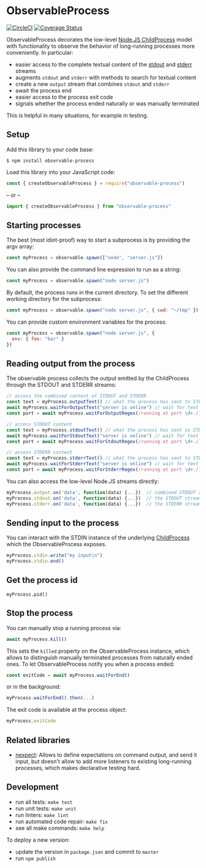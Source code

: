 # ObservableProcess

[![CircleCI](https://circleci.com/gh/kevgo/observable-process/tree/master.svg?style=shield)](https://circleci.com/gh/kevgo/observable-process/tree/master)
[![Coverage Status](https://coveralls.io/repos/github/kevgo/observable-process/badge.svg?branch=master)](https://coveralls.io/github/kevgo/observable-process?branch=master)

ObservableProcess decorates the low-level
[Node.JS ChildProcess](https://nodejs.org/api/child_process.html) model with
functionality to observe the behavior of long-running processes more
conveniently. In particular:

- easier access to the complete textual content of the
  [stdout](https://nodejs.org/api/child_process.html#child_process_subprocess_stdout)
  and
  [stderr](https://nodejs.org/api/child_process.html#child_process_subprocess_stderr)
  streams
- augments `stdout` and `stderr` with methods to search for textual content
- create a new `output` stream that combines `stdout` and `stderr`
- await the process end
- easier access to the process exit code
- signals whether the process ended naturally or was manually terminated

This is helpful in many situations, for example in testing.

## Setup

Add this library to your code base:

```shell
$ npm install observable-process
```

Load this library into your JavaScript code:

```js
const { createObservableProcess } = require("observable-process")
```

&ndash; or &ndash;

```js
import { createObservableProcess } from "observable-process"
```

## Starting processes

The best (most idiot-proof) way to start a subprocess is by providing the argv
array:

```js
const myProcess = observable.spawn(["node", "server.js"])
```

You can also provide the command line expression to run as a string:

```js
const myProcess = observable.spawn("node server.js")
```

By default, the process runs in the current directory. To set the different
working directory for the subprocess:

```js
const myProcess = observable.spawn("node server.js", { cwd: "~/tmp" })
```

You can provide custom environment variables for the process:

```js
const myProcess = observable.spawn("node server.js", {
  env: { foo: "bar" }
})
```

## Reading output from the process

The observable process collects the output emitted by the ChildProcess through
the STDOUT and STDERR streams:

```js
// access the combined content of STDOUT and STDERR
const text = myProcess.outputText() // what the process has sent to STDOUT and STDERR so far
await myProcess.waitForOutputText("server is online") // wait for text is the combined output
const port = await myProcess.waitForOutputRegex(/running at port \d+./) // wait for a regex in the combined output

// access STDOUT content
const text = myProcess.stdoutText() // what the process has sent to STDOUT so far
await myProcess.waitForStdoutText("server is online") // wait for text in the STDOUT stream
const port = await myProcess.waitForStdoutRegex(/running at port \d+./) // wait for a regex in the STDOUT stream

// access STDERR content
const text = myProcess.stderrText() // what the process has sent to STDERR so far
await myProcess.waitForStderrText("server is online") // wait for text is the STDERR stream
const port = await myProcess.waitForStderrRegex(/running at port \d+./) // wait for a regex in the STDERR stream
```

You can also access the low-level Node.JS streams directly:

```js
myProcess.output.on('data', function(data) {...})  // combined STDOUT and STDERR stream
myProcess.stdout.on('data', function(data) {...})  // the STDOUT stream
myProcess.stderr.on('data', function(data) {...})  // the STDERR stream
```

## Sending input to the process

You can interact with the STDIN instance of the underlying
[ChildProcess](https://nodejs.org/api/child_process.html) which the
ObservableProcess exposes.

```js
myProcess.stdin.write("my input\n")
myProcess.stdin.end()
```

## Get the process id

```
myProcess.pid()
```

## Stop the process

You can manually stop a running process via:

```js
await myProcess.kill()
```

This sets the `killed` property on the ObservableProcess instance, which allows
to distinguish manually terminated processes from naturally ended ones. To let
ObservableProcess notify you when a process ended:

```js
const exitCode = await myProcess.waitForEnd()
```

or in the background:

```js
myProcess.waitForEnd().then(...)
```

The exit code is available at the process object:

```js
myProcess.exitCode
```

## Related libraries

- [nexpect](https://github.com/nodejitsu/nexpect): Allows to define expectations
  on command output, and send it input, but doesn't allow to add more listeners
  to existing long-running processes, which makes declarative testing hard.

## Development

- run all tests: `make test`
- run unit tests: `make unit`
- run linters: `make lint`
- run automated code repair: `make fix`
- see all make commands: `make help`

To deploy a new version:

- update the version in `package.json` and commit to `master`
- run `npm publish`
